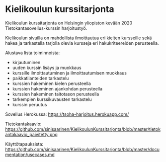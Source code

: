 # Kielikoulun kurssitarjonta

Kielikoulun kurssitarjonta on Helsingin yliopiston kevään 2020 Tietokantasovellus-kurssin harjoitustyö.

Kielikoulun sivuilla on mahdollista ilmoittautua eri kielten kursseille sekä hakea ja tarkastella tarjolla olevia kursseja eri hakukriteereiden perusteella.

Alustava lista toiminnoista:

- kirjautuminen
- uuden kurssin lisäys ja muokkaus
- kurssille ilmoittautuminen ja ilmoittautumisen muokkaus
- paikkatilanteiden tarkastelu
- kurssien hakeminen kielen perusteella
- kurssien hakeminen ajankohdan perusteella
- kurssien hakeminen taitotason perusteella
- tarkempien kurssikuvausten tarkastelu
- kurssin peruutus

Sovellus Herokussa: https://tsoha-harjoitus.herokuapp.com/

Tietokantakaavio: https://github.com/sinisaarinen/KielikoulunKurssitarjonta/blob/master/tietokantakaavio_paivitetty.png

Käyttötapauksista: https://github.com/sinisaarinen/KielikoulunKurssitarjonta/blob/master/documentation/usecases.md
